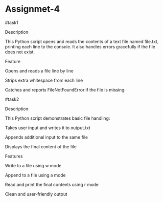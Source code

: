 # Assignmet-4

#task1

Description

This Python script opens and reads the contents of a text file named file.txt, printing each line to the console. It also handles errors gracefully if the file does not exist.

Feature

Opens and reads a file line by line

Strips extra whitespace from each line

Catches and reports FileNotFoundError if the file is missing

#task2

Description

This Python script demonstrates basic file handling:

Takes user input and writes it to output.txt

Appends additional input to the same file

Displays the final content of the file

Features

Write to a file using w mode

Append to a file using a mode

Read and print the final contents using r mode

Clean and user-friendly output
